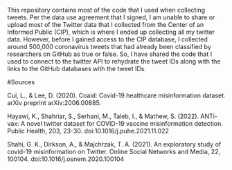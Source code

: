 This repository contains most of the code that I used when collecting tweets. Per the data use agreement that I signed, I am unable to share or upload most of the Twitter data that I collected from the Center of an Informed Public (CIP), which is where I ended up collecting all my twitter data. However, before I gained access to the CIP database, I collected around 500,000 coronavirus tweets that had already been classified by researchers on GitHub as true or false. So, I have shared the code that I used to connect to the twitter API to rehydrate the tweet IDs along with the links to the GitHub databases with the tweet IDs.  

 

#Sources 

Cui, L., & Lee, D. (2020). Coaid: Covid-19 healthcare misinformation dataset. arXiv preprint arXiv:2006.00885. 

Hayawi, K., Shahriar, S., Serhani, M., Taleb, I., & Mathew, S. (2022). ANTi-vax: A novel twitter dataset for COVID-19 vaccine misinformation detection. Public Health, 203, 23-30. doi:10.1016/j.puhe.2021.11.022 

Shahi, G. K., Dirkson, A., & Majchrzak, T. A. (2021). An exploratory study of covid-19 misinformation on Twitter. Online Social Networks and Media, 22, 100104. doi:10.1016/j.osnem.2020.100104 

 
